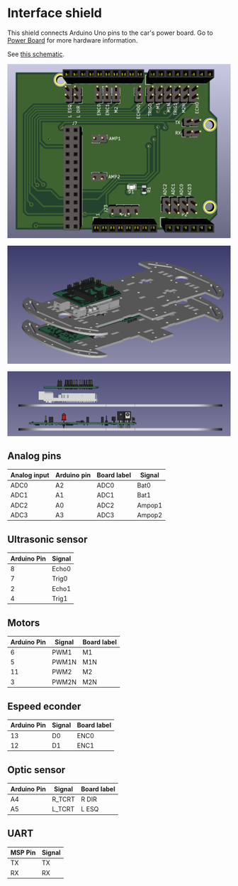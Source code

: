 # Interface shield

This shield connects Arduino Uno pins to the car's power board. Go to [Power Board](https://github.com/xtarke/avrlibs/tree/master/shields/carrinho_potencia) for more hardware information.

See [this schematic](schematic.pdf).

![Board](./board.png)

![Board](./3d_complete.png)

![Board](./3d_complete_side.png)

## Analog pins

| Analog input  | Arduino pin  | Board label  | Signal |
| ------------- | -------- | ------------ | ------ |
| ADC0          | A2       |   ADC0       | Bat0   |
| ADC1          | A1       |   ADC1       | Bat1   |
| ADC2          | A0       |   ADC2       | Ampop1 |
| ADC3          | A3       |   ADC3       | Ampop2 |


## Ultrasonic sensor

| Arduino Pin | Signal|
| ------- | ------|
| 8       | Echo0 |
| 7       | Trig0 |
| 2       | Echo1 |
| 4       | Trig1 |

## Motors

|Arduino Pin | Signal|  Board label |
| ---------- | ------| ------------ |
| 6          | PWM1  |  M1          |
| 5          | PWM1N |  M1N         |
| 11         | PWM2  |  M2          |
| 3          | PWM2N |  M2N         |

## Espeed econder

| Arduino Pin | Signal |  Board label |
| ----------- | ------ | ------------ |
| 13          | D0     | ENC0         |
| 12          | D1     | ENC1         |

## Optic sensor

| Arduino Pin | Signal | Board label |
| ----------- | ------ | ----------- |
| A4          | R_TCRT | R DIR       |
| A5          | L_TCRT | L ESQ       |

## UART

| MSP Pin | Signal |
| ------- | ------ |
| TX      | TX     |
| RX      | RX     |
